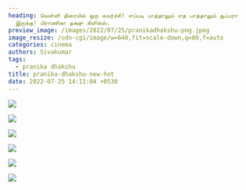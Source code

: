 ```yaml
---
heading: வெள்ளி திரையில் ஒரு கவர்ச்சி! எப்படி பாத்தாலும் எத பாத்தாலும் சூப்பரா
  இருக்கு! பிராணிகா தக்ஷு கிளிக்ஸ்.
preview_image: /images/2022/07/25/pranikadhakshu-png.jpeg
image_resize: /cdn-cgi/image/w=640,fit=scale-down,q=80,f=auto
categories: cinema
authors: Sivakumar
tags:
  - pranika dhakshu
title: pranika-dhakshu-new-hot
date: 2022-07-25 14:11:04 +0530
---
```

![](/images/2022/07/25/pranikadhakshu4.jpeg)

![](/images/2022/07/25/pranikadhakshu2.jpeg)

![](/images/2022/07/25/pranikadhakshu6.jpeg)

![](/images/2022/07/25/pranikadhakshu.jpeg)

![](/images/2022/07/25/pranikadhakshu66.jpeg)

![](/images/2022/07/25/pranikadhakshu88.jpeg)
